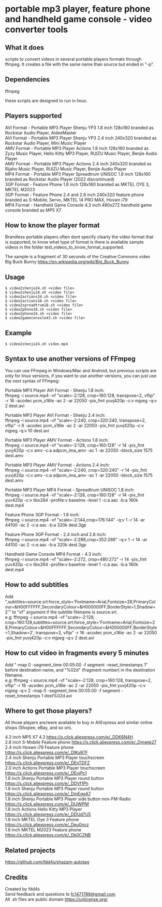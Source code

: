 # portable mp3 player, feature phone and handheld game console - video converter tools

## What it does

scripts to convert videos in several portable players formats through ffmpeg. It creates a file with the same name than source but ended in "-p".

## Dependencies

ffmpeg

these scripts are designed to run in linux.

## Players supported

AVI Format - Portable MP3 Player Shenju YP3 1.8 inch 128x160 branded as Rockstar Audio Player, AideeMaster  
AVI Format - Portable MP3 Player Shenju YP3 2.4 inch 240x320 branded as Rockstar Audio Player, Mini Music Player  
AMV Format - Portable MP3 Player Actions 1.8 inch 128x160 branded as Zyzy Music Player, Hello Kitty MP3 Player, RUIZU Music Player, Benjie Audio Player  
AMV Format - Portable MP3 Player Actions 2.4 inch 240x320 branded as Rijaho Music Player, RUIZU Music Player, Benjie Audio Player  
MP4 Format - Portable MP3 Player Spreadtrum UNISOC 1.8 inch 128x160 branded as Rockstar Audio Player (2022 discontinued)  
3GP Format - Feature Phone 1.8 inch 128x160 branded as MKTEL OYE 3, MKTEL M2023  
3GP Format - Feature Phone 2.4 and 2.8 inch 240x320 feature phone branded as S-Mobile, Servo, MKTEL 14 PRO MAX, Hoswn i79  
MP4 Format - Handheld Game Console 4.3 inch 480x272 handheld game console branded as MP5 X7  

## How to know the player format

Brandless portable players often dont specify clearly the video format that is supported, to know what type of format is there is available sample videos in the folder test_videos_to_know_format_supported.  
  
The sample is a fragment of 30 seconds of the Creative Commons video Big Buck Bunny https://en.wikipedia.org/wiki/Big_Buck_Bunny  

## Usage

    $ video2shenju24.sh <video file>
    $ video2shenju18.sh <video file>
    $ video2actions24.sh <video file>
    $ video2actions18.sh <video file>
    $ video2spreadtrum18.sh <video file>
    $ video2phone18.sh <video file>
    $ video2phone24.sh <video file>
    $ video2gameconsole43.sh <video file>

## Example

    $ video2shenju24.sh video.mp4

## Syntax to use another versions of FFmpeg

You can use FFmpeg in Windows/Mac and Android, but previous scripts are only for linux versions, if you want to use another versions, you can just use the next syntax of FFmpeg:  

Portable MP3 Player AVI Format - Shenju 1.8 inch:  
ffmpeg -i source.mp4 -vf "scale=-2:128, crop=160:128, transpose=2, vflip" -r 16 -acodec pcm_s16le -ac 2 -ar 22050 -pix_fmt yuvj420p -c:v mjpeg -q:v 2 dest.avi  
  
Portable MP3 Player AVI Format - Shenju 2.4 inch:  
ffmpeg -i source.mp4 -vf "scale=-2:240, crop=320:240, transpose=2, vflip" -r 6 -acodec pcm_s16le -ac 2 -ar 22050 -pix_fmt yuvj420p -c:v mjpeg -q:v 10 dest.avi  
  
Portable MP3 Player AMV Format - Actions 1.8 inch:  
ffmpeg -i source.mp4 -vf "scale=-2:128, crop=160:128" -r 14 -pix_fmt yuvj420p -c:v amv -c:a adpcm_ima_amv -ac 1 -ar 22050 -block_size 1575 dest.amv  
  
Portable MP3 Player AMV Format - Actions 2.4 inch:  
ffmpeg -i source.mp4 -vf "scale=-2:240, crop=320:240" -r 14 -pix_fmt yuvj420p -c:v amv -c:a adpcm_ima_amv -ac 1 -ar 22050 -block_size 1575 dest.amv  
  
Portable MP3 Player MP4 Format - Spreadtrum UNISOC 1.8 inch:  
ffmpeg -i source.mp4 -vf "scale=-2:128, crop=160:128" -r 14 -pix_fmt yuv420p -c:v libx264 -profile:v baseline -level 1 -c:a aac -b:a 160k dest.mp4

Feature Phone 3GP Format - 1.8 inch:  
ffmpeg -i source.mp4 -vf "scale=-2:144,crop=176:144" -q:v 1 -r 14 -ar 44100 -ac 2 -c:a aac -b:a 320k dest.3gp  

Feature Phone 3GP Format - 2.4 inch and 2.8 inch:  
ffmpeg -i source.mp4 -vf "scale=-2:288,crop=352:288" -q:v 1 -r 14 -ar 44100 -ac 2 -c:a aac -b:a 320k dest.3gp 

Handheld Game Console MP4 Format - 4.3 inch:  
ffmpeg -i source.mp4 -vf "scale=-2:272, crop=480:272" -r 14 -pix_fmt yuv420p -c:v libx264 -profile:v baseline -level 1 -c:a aac -b:a 160k dest.mp4  

## How to add subtitles

Add ",subtitles=source.srt:force_style='Fontname=Arial,Fontsize=28,PrimaryColour=&H00FFFFFF,SecondaryColour=&H000000FF,BorderStyle=1,Shadow=2'" to "vf" argument if the subtitle filename is source.srt.  
e.g: ffmpeg -i source.mp4 -vf "scale=-2:128, crop=160:128,subtitles=source.srt:force_style='Fontname=Arial,Fontsize=28,PrimaryColour=&H00FFFFFF,SecondaryColour=&H000000FF,BorderStyle=1,Shadow=2', transpose=2, vflip" -r 16 -acodec pcm_s16le -ac 2 -ar 22050 -pix_fmt yuvj420p -c:v mjpeg -q:v 2 dest.avi  

## How to cut video in fragments every 5 minutes

Add "-map 0 -segment_time 00:05:00 -f segment -reset_timestamps 1" before destination name, and "%02d" (fragment number) in the destination filename.  
e.g: ffmpeg -i source.mp4 -vf "scale=-2:128, crop=160:128, transpose=2, vflip" -r 16 -acodec pcm_s16le -ac 2 -ar 22050 -pix_fmt yuvj420p -c:v mjpeg -q:v 2 -map 0 -segment_time 00:05:00 -f segment -reset_timestamps 1 dest%02d.avi  

## Where to get those players?

All those players are/were available to buy in AliExpress and similar online shops (Shopee, eBay, and so on).  
  
4.3 inch MP5 X7 4.3 https://s.click.aliexpress.com/e/_DDK6N4H  
2.8 inch S-Mobile Feature phone https://s.click.aliexpress.com/e/_Dmwte27  
2.4 inch Hoswn i79 Feature phone https://s.click.aliexpress.com/e/_DlKuR7F  
2.4 inch Shenju Portable MP3 Player touchscreen https://s.click.aliexpress.com/e/_DEnTDFZ  
2.0 inch Actions Portable MP3 Player touchscreen https://s.click.aliexpress.com/e/_DEojPc1  
1.8 inch Shenju Portable MP3 Player round button https://s.click.aliexpress.com/e/_DDVf1Ph  
1.8 inch Shenju Portable MP3 Player round button https://s.click.aliexpress.com/e/_DmEggA7  
1.8 inch Shenju Portable MP3 Player side button non-FM-Radio https://s.click.aliexpress.com/e/_DlJWPNf  
1.8 inch Actions Hello Kitty MP3 Player https://s.click.aliexpress.com/e/_DDUd7U5  
1.8 inch MKTEL Oye 3 Feature phone https://s.click.aliexpress.com/e/_Deu0nvz  
1.8 inch MKTEL M2023 Feature phone https://s.click.aliexpress.com/e/_Dk0CZNB  

## Related projects

https://github.com/fdd4s/shazam-autotag

## Credits

Created by fdd4s  
Send feedback and questions to fc1471789@gmail.com  
All .sh files are public domain https://unlicense.org/  
